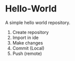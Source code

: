 Hello-World
===========

A simple hello world repository.

1. Create repository
2. Import in ide
3. Make changes
4. Commit (Local)
5. Push (remote)

